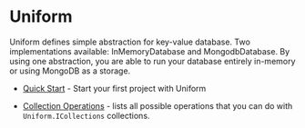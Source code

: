 Uniform
=======

Uniform defines simple abstraction for key-value database. Two implementations available: InMemoryDatabase 
and MongodbDatabase. By using one abstraction, you are able to run your database entirely in-memory or using MongoDB
as a storage.

  * [Quick Start](/paralect/uniform/wiki/Quick-Start) - Start your first project with Uniform

  * [Collection Operations](/paralect/uniform/wiki/Collection-Operations) - lists all possible operations that 
     you can do with `Uniform.ICollections` collections.